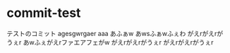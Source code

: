 # commit-test
テストのコミット
agesgwrgaer
aaa
あふぁw
あwsふぁwふぇわ
がえrがえrがうぇr
あwふぇがえrファエアフェがw
がえrがえrがうぇr
がえrがえrがうぇr
